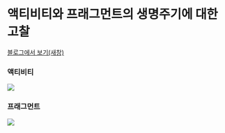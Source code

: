 # 액티비티와 프래그먼트의 생명주기에 대한 고찰 
[블로그에서 보기(새창)](https://qkrn-qkrn.tistory.com/3)

### 액티비티
<img src = "https://img1.daumcdn.net/thumb/R1280x0/?scode=mtistory2&fname=https%3A%2F%2Fblog.kakaocdn.net%2Fdn%2FbTJv60%2FbtqY5LqZ73o%2FkiyclaXOLhrm62URGrwZN0%2Fimg.png">
  
  
### 프래그먼트
<img src = "https://img1.daumcdn.net/thumb/R1280x0/?scode=mtistory2&fname=https%3A%2F%2Fblog.kakaocdn.net%2Fdn%2FbqUGwJ%2FbtqY5MwFSj5%2Fg1p2mUNMb8gvYMoXRNWoZ1%2Fimg.png">
